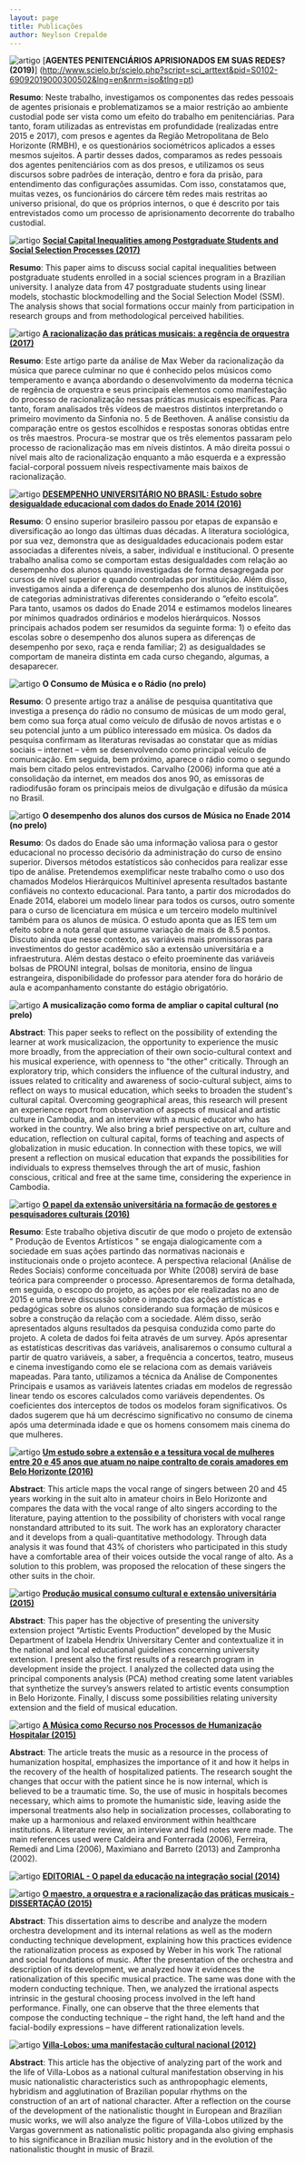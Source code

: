 ```yaml
---
layout: page
title: Publicações
author: Neylson Crepalde
---
```


![artigo](/img/lapis.png) [**AGENTES PENITENCIÁRIOS APRISIONADOS EM SUAS REDES? (2019)**] (http://www.scielo.br/scielo.php?script=sci_arttext&pid=S0102-69092019000300502&lng=en&nrm=iso&tlng=pt)

**Resumo**: Neste trabalho, investigamos os componentes das redes pessoais de agentes prisionais e problematizamos se a maior restrição ao ambiente custodial pode ser vista como um efeito do trabalho em penitenciárias. Para tanto, foram utilizadas as entrevistas em profundidade (realizadas entre 2015 e 2017), com presos e agentes da Região Metropolitana de Belo Horizonte (RMBH), e os questionários sociométricos aplicados a esses mesmos sujeitos. A partir desses dados, comparamos as redes pessoais dos agentes penitenciários com as dos presos, e utilizamos os seus discursos sobre padrões de interação, dentro e fora da prisão, para entendimento das configurações assumidas. Com isso, constatamos que, muitas vezes, os funcionários do cárcere têm redes mais restritas ao universo prisional, do que os próprios internos, o que é descrito por tais entrevistados como um processo de aprisionamento decorrente do trabalho custodial.

![artigo](/img/lapis.png) [**Social Capital Inequalities among Postgraduate Students and Social Selection Processes (2017)**](http://csbc2017.mackenzie.br/public/files/6-brasnam/3.pdf)

**Resumo**: This paper aims to discuss social capital inequalities between postgraduate students enrolled in a social sciences program in a Brazilian university. I analyze data from 47 postgraduate students using linear models, stochastic blockmodelling and the Social Selection Model (SSM). The analysis shows that social formations occur mainly from participation in research groups and from methodological perceived habilities.

![artigo](/img/lapis.png) [**A racionalização das práticas musicais: a regência de orquestra (2017)**](http://www.sbsociologia.com.br/revista/index.php/RBS/article/view/196)

**Resumo**: Este artigo parte da análise de Max Weber da racionalização da música que parece culminar no que é conhecido pelos músicos como temperamento e avança abordando o desenvolvimento da moderna técnica de regência de orquestra e seus principais elementos como manifestação do processo de racionalização nessas práticas musicais específicas. Para tanto, foram analisados três vídeos de maestros distintos interpretando o primeiro movimento da Sinfonia no. 5 de Beethoven. A análise consistiu da comparação entre os gestos escolhidos e respostas sonoras obtidas entre os três maestros. Procura-se mostrar que os três elementos passaram pelo processo de racionalização mas em níveis distintos. A mão direita possui o nível mais alto de racionalização enquanto a mão esquerda e a expressão facial-corporal possuem níveis  respectivamente mais baixos de racionalização.

![artigo](/img/lapis.png) [**DESEMPENHO UNIVERSITÁRIO NO BRASIL: Estudo sobre desigualdade educacional com dados do Enade 2014 (2016)**](http://www.sbsociologia.com.br/revista/index.php/RBS/article/view/155)

**Resumo**: O ensino superior brasileiro passou por etapas de expansão e diversificação ao longo das últimas duas décadas. A literatura sociológica, por sua vez, demonstra que as desigualdades educacionais podem estar associadas a diferentes níveis, a saber, individual e institucional. O presente trabalho analisa como se comportam estas desigualdades com relação ao desempenho dos alunos quando investigadas de forma desagregada por cursos de nível superior e quando controladas por instituição. Além disso, investigamos ainda a diferença de desempenho dos alunos de instituições de categorias administrativas diferentes considerando o “efeito escola”. Para tanto, usamos os dados do Enade 2014 e estimamos modelos lineares por mínimos quadrados ordinários e modelos hierárquicos. Nossos principais achados podem ser resumidos da seguinte forma: 1) o efeito das escolas sobre o desempenho dos alunos supera as diferenças de desempenho por sexo, raça e renda familiar; 2) as desigualdades se comportam de maneira distinta em cada curso chegando, algumas, a desaparecer.


![artigo](/img/lapis.png) **O Consumo de Música e o Rádio (no prelo)**

**Resumo**: O presente artigo traz a análise de pesquisa quantitativa que investiga a presença do rádio no consumo de músicas de um modo geral, bem como sua força atual como veículo de difusão de novos artistas e o seu potencial junto a um público interessado em música. Os dados da pesquisa confirmam as literaturas revisadas ao constatar que as mídias sociais – internet – vêm se desenvolvendo como principal veículo de comunicação. Em seguida, bem próximo, aparece o rádio como o segundo mais bem citado pelos entrevistados. Carvalho (2006) informa que até a consolidação da internet, em meados dos anos 90, as emissoras de radiodifusão foram os principais meios de divulgação e difusão da música no Brasil.

![artigo](/img/lapis.png) **O desempenho dos alunos dos cursos de Música no Enade 2014 (no prelo)**

**Resumo**: Os dados do Enade são uma informação valiosa para o gestor educacional no processo decisório da administração do curso de ensino superior. Diversos métodos estatísticos são conhecidos para realizar esse tipo de análise. Pretendemos exemplificar neste trabalho como o uso dos chamados Modelos Hierárquicos Multinível apresenta resultados bastante confiáveis no contexto educacional. Para tanto, a partir dos microdados do Enade 2014, elaborei um modelo linear para todos os cursos, outro somente para o curso de licenciatura em música e um terceiro modelo multinível também para os alunos de música. O estudo aponta que as IES tem um efeito sobre a nota geral que assume variação de mais de 8.5 pontos. Discuto ainda que nesse contexto, as variáveis mais promissoras para investimentos do gestor acadêmico são a extensão universitária e a infraestrutura. Além destas destaco o efeito proeminente das variáveis bolsas de PROUNI integral, bolsas de monitoria, ensino de língua estrangeira, disponibilidade do professor para atender fora do horário de aula e acompanhamento constante do estágio obrigatório.

![artigo](/img/lapis.png) **A musicalização como forma de ampliar o capital cultural (no prelo)**

**Abstract**: This paper seeks to reflect on the possibility of extending the learner at work musicalizacion, the opportunity to experience the music more broadly, from the appreciation of their own socio-cultural context and his musical experience, with openness to "the other" critically. Through an exploratory trip, which considers the influence of the cultural industry, and issues related to criticality and awareness of socio-cultural subject, aims to reflect on ways to musical education, which seeks to broaden the student's cultural capital. Overcoming geographical areas, this research will present an experience report from observation of aspects of musical and artistic culture in Cambodia, and an interview with a music educator who has worked in the country. We also bring a brief perspective on art, culture and education, reflection on cultural capital, forms of teaching and aspects of globalization in music education. In connection with these topics, we will present a reflection on musical education that expands the possibilities for individuals to express themselves through the art of music, fashion conscious, critical and free at the same time, considering the experience in Cambodia.

![artigo](/img/lapis.png) [**O papel da extensão universitária na formação de gestores e pesquisadores culturais (2016)**](http://bit.ly/1UKBEGd)

**Resumo**: Este trabalho objetiva discutir de que modo o projeto de extensão " Produção de Eventos Artísticos " se engaja dialogicamente com a sociedade em suas ações partindo das normativas nacionais e institucionais onde o projeto acontece. A perspectiva relacional (Análise de Redes Sociais) conforme conceituada por White (2008) servirá de base teórica para compreender o processo. Apresentaremos de forma detalhada, em seguida, o escopo do projeto, as ações por ele realizadas no ano de 2015 e uma breve discussão sobre o impacto das ações artísticas e pedagógicas sobre os alunos considerando sua formação de músicos e sobre a construção da relação com a sociedade. Além disso, serão apresentados alguns resultados da pesquisa conduzida como parte do projeto. A coleta de dados foi feita através de um survey. Após apresentar as estatísticas descritivas das variáveis, analisaremos o consumo cultural a partir de quatro variáveis, a saber, a frequência a concertos, teatro, museus e cinema investigando como ele se relaciona com as demais variáveis mapeadas. Para tanto, utilizamos a técnica da Análise de Componentes Principais e usamos as variáveis latentes criadas em modelos de regressão linear tendo os escores calculados como variáveis dependentes. Os coeficientes dos interceptos de todos os modelos foram significativos. Os dados sugerem que há um decréscimo significativo no consumo de cinema após uma determinada idade e que os homens consomem mais cinema do que mulheres.



 ![artigo](/img/lapis.png) [**Um estudo sobre a extensão e a tessitura vocal de mulheres entre 20 e 45 anos que atuam no naipe contralto de corais amadores em Belo Horizonte (2016)**](http://bit.ly/1qgQpFN)

**Abstract**: This article maps the vocal range of singers between 20 and 45 years working in the suit alto in amateur choirs in Belo Horizonte and compares the data with the vocal range of alto singers according to the literature, paying attention to the possibility of choristers with vocal range nonstandard attributed to its suit. The work has an exploratory character and it develops from a quali-quantitative methodology. Through data analysis it was found that 43% of choristers who participated in this study have a comfortable area of their voices outside the vocal range of alto. As a solution to this problem, was proposed the relocation of these singers the other suits in the choir.



 ![artigo](/img/lapis.png) [**Produção musical consumo cultural e extensão universitária (2015)**](https://www.academia.edu/19892778/Musical_production_cultural_consumption_and_university_extension)

**Abstract**: This paper has the objective of presenting the university extension project “Artistic Events Production” developed by the Music Department of Izabela Hendrix Universitary Center and contextualize it in the national and local educational guidelines concerning university extension. I present also the first results of a research program in development inside the project. I analyzed the collected data using the principal components analysis (PCA) method creating some latent variables that synthetize the survey’s answers related to artistic events consumption in Belo Horizonte. Finally, I discuss some possibilities relating university extension and the field of musical education.



 ![artigo](/img/lapis.png) [**A Música como Recurso nos Processos de Humanização Hospitalar (2015)**](https://www.academia.edu/13453135/A_M%C3%BAsica_Como_Recurso_nos_Processos_de_Humaniza%C3%A7%C3%A3o_Hospitalar)

**Abstract**: The article treats the music as a resource in the process of humanization hospital, emphasizes the importance of it and how it helps in the recovery of the health of hospitalized patients. The research sought the changes that occur with the patient since he is now internal, which is believed to be a traumatic time. So, the use of music in hospitals becomes necessary, which aims to promote the humanistic side, leaving aside the impersonal treatments also help in socialization processes, collaborating to make up a harmonious and relaxed environment within healthcare institutions. A literature review, an interview and field notes were made. The main references used were Caldeira and Fonterrada (2006), Ferreira, Remedi and Lima (2006), Maximiano and Barreto (2013) and Zampronha (2002).



 ![artigo](/img/lapis.png) [**EDITORIAL - O papel da educação na integração social (2014)**](https://www.academia.edu/11415761/EDITORIAL_-_O_papel_da_educa%C3%A7%C3%A3o_na_integra%C3%A7%C3%A3o_social)



 ![artigo](/img/lapis.png) [**O maestro, a orquestra e a racionalização das práticas musicais - DISSERTAÇÃO (2015)**](https://www.academia.edu/11012264/O_maestro_a_orquestra_e_a_racionaliza%C3%A7%C3%A3o_das_pr%C3%A1ticas_musicais)

**Abstract**: This dissertation aims to describe and analyze the modern orchestra development and its internal relations as well as the modern conducting technique development, explaining how this practices evidence the rationalization process as exposed by Weber in his work The rational and social foundations of music. After the presentation of the orchestra and description of its development, we analyzed how it evidences the rationalization of this specific musical practice. The same was done with the modern conducting technique. Then, we analyzed the irrational aspects intrinsic in the gestural choosing process involved in the left hand performance. Finally, one can observe that the three elements that compose the conducting technique – the right hand, the left hand and the facial-bodily expressions – have different rationalization levels.



 ![artigo](/img/lapis.png) [**Villa-Lobos: uma manifestação cultural nacional (2012)**](https://www.academia.edu/3525478/Villa-Lobos_uma_manifesta%C3%A7%C3%A3o_cultural_nacional)

**Abstract**: This article has the objective of analyzing part of the work and the life of Villa-Lobos as a national cultural manifestation observing in his music nationalistic characteristics such as anthropophagic elements, hybridism and agglutination of Brazilian popular rhythms on the construction of an art of national character. After a reflection on the course of the development of the nationalistic thought in European and Brazilian music works, we will also analyze the figure of Villa-Lobos utilized by the Vargas government as nationalistic politic propaganda also giving emphasis to his significance in Brazilian music history and in the evolution of the nationalistic thought in music of Brazil.
